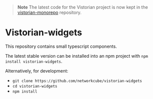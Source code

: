 > **Note**
> The latest code for the Vistorian project is now kept in the [vistorian-monorepo](https://github.com/networkcube/vistorian-monorepo) repository.

# Vistorian-widgets

This repository contains small typescript components. 

The latest stable version can be installed into an npm project with `npm install vistorian-widgets`.

Alternatively, for development:
* `git clone https://github.com/networkcube/vistorian-widgets`
* `cd vistorian-widgets`
* `npm install`
